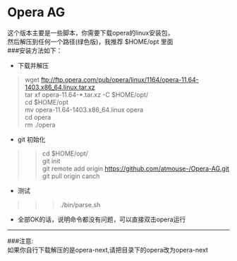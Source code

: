Opera AG  
=========================

这个版本主要是一些脚本，你需要下载opera的linux安装包，  
然后解压到任何一个路径(绿色版)，我推荐 $HOME/opt 里面  
###安装方法如下：  
+ 下载并解压  
> wget ftp://ftp.opera.com/pub/opera/linux/1164/opera-11.64-1403.x86_64.linux.tar.xz  
 tar xf opera-11.64-*.tar.xz -C $HOME/opt/  
 cd $HOME/opt  
 mv opera-11.64-1403.x86_64.linux opera  
 cd opera  
 rm ./opera  
+ git 初始化  
>> cd $HOME/opt/  
 git init  
 git remote add origin https://github.com/atmouse-/Opera-AG.git  
 git pull origin canch  
+ 测试  
>>> ./bin/parse.sh  
+ 全部OK的话，说明命令都没有问题，可以直接双击opera运行  

*****************************
###注意:  
如果你自行下载解压的是opera-next,请把目录下的opera改为opera-next  
